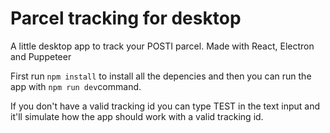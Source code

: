 # Parcel tracking for desktop

A little desktop app to track your POSTI parcel.
Made with React, Electron and Puppeteer

First run `npm install` to install all the depencies and then you can run the app with `npm run dev`command.

If you don't have a valid tracking id you can type TEST in the text input and it'll simulate how the app should work with a valid tracking id.
